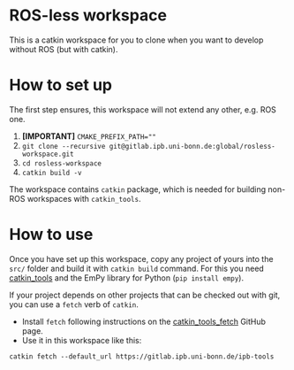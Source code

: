 # ROS-less workspace #
This is a catkin workspace for you to clone when you want to develop without
ROS (but with catkin).

# How to set up #
The first step ensures, this workspace will not extend any other, e.g. ROS one.

1. **[IMPORTANT]** `CMAKE_PREFIX_PATH=""`
2. `git clone --recursive git@gitlab.ipb.uni-bonn.de:global/rosless-workspace.git`
3. `cd rosless-workspace`
4. `catkin build -v`

The workspace contains `catkin` package, which is needed for building non-ROS
workspaces with `catkin_tools`.

# How to use #
Once you have set up this workspace, copy any project of yours into the `src/`
folder and build it with `catkin build` command. For this you need
[catkin_tools](https://catkin-tools.readthedocs.io/en/latest/installing.html) 
and the EmPy library for Python (`pip install empy`).

If your project depends on other projects that can be checked out with git, you
can use a `fetch` verb of `catkin`.

- Install `fetch` following instructions on the
  [catkin_tools_fetch][fetch-github] GitHub page.
- Use it in this workspace like this:
```
catkin fetch --default_url https://gitlab.ipb.uni-bonn.de/ipb-tools
```

[fetch-github]: https://github.com/niosus/catkin_tools_fetch